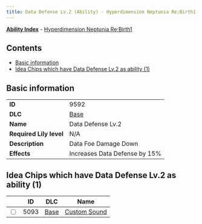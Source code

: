 ```yaml
---
title: Data Defense Lv.2 (Ability) - Hyperdimension Neptunia Re;Birth1
---
```


[**Ability Index**](/neptunia/rb1/ability/index.html) - [Hyperdimension Neptunia Re;Birth1](/neptunia/rb1)

## Contents

- [Basic information](#basic-information)
- [Idea Chips which have Data Defense Lv.2 as ability (1)](#idea-chips-which-have-data-defense-lv2-as-ability-1)

## Basic information

|   |   |
| -- | -- |
| **ID** | 9592
**DLC** | [Base](/neptunia/rb1/dlc/1-base.html)
**Name** | Data Defense Lv.2
**Required Lily level** | N/A
**Description** | Data Foe Damage Down
**Effects** | Increases Data Defense by 15% |


## Idea Chips which have Data Defense Lv.2 as ability (1)

|    | ID | DLC | Name |
| -- | -- | --- | ---- |
| <input type="checkbox" id="rb1-item-1-5093" class="trackbox" /> | 5093 | [Base](/neptunia/rb1/dlc/1-base.html) | [Custom Sound](/neptunia/rb1/item/1-5093-custom-sound.html) |
